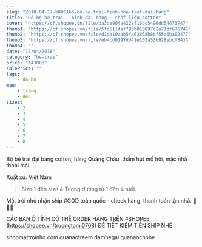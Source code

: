 ```yaml
---
slug: "2018-04-17-b006165-bo-be-trai-hinh-hoa-tiet-dai-bang"
title: "Đô bộ bé trai - hình đại bàng - chất liệu cotton"
cover: "https://cf.shopee.vn/file/da3de904a422af16bc5496dd54473747"
thumb1: "https://cf.shopee.vn/file/5fd5114af79bb019897c2a71df676741"
thumb2: "https://cf.shopee.vn/file/d1de10aab5fa62868b8bf55a6ba02477"
thumb3: "https://cf.shopee.vn/file/eb4cd0197dd41e102a53b928ebcf8433"
thumb4: ""
date: "17/04/2018"
category: "be-trai"
price: "143000"
salePrice: ""
tags:
    - do-bo
mau:
    - trang
    - den
sizes:
    - 2
    - 3
    - 4
    - 5
    - 6
    - 7
    - 8
---
```


Bộ bé trai đại bàng cotton, hàng Quảng Châu, thấm hút mồ hôi, mặc nhà thoải mái

Xuất xứ: Việt Nam

> Size 1 đến size 4
> Tương đương từ 1 đến 4 tuổi. 

Mặt trời nhỏ nhận ship #COD toàn quốc - check hàng, thanh toán tận nhà.  🚚🚚🚚

CÁC BẠN Ở TỈNH CÓ THỂ ORDER HÀNG TRÊN #SHOPEE (https://shopee.vn/truongtomi0708) ĐỂ TIẾT KIỆM TIỀN SHIP NHÉ

<div class="hidden">
shopmattroinho.com quanaotreem dambegai quanaochobe
</div>